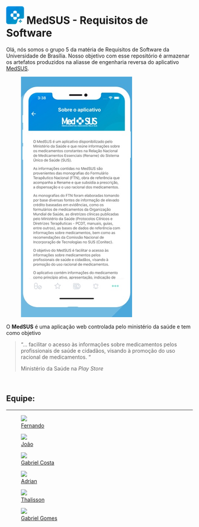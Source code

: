 # <img src="assets/logo_medsus.png" alt="MedSus" width="48"/> MedSUS - Requisitos de Software

Olá, nós somos o grupo 5 da matéria de Requisitos de Software da Universidade de Brasília. Nosso objetivo com esse repositório é armazenar os artefatos produzidos na aliasse de engenharia reversa do aplicativo [MedSUS](https://www.gov.br/pt-br/apps/medsus).

<div class="container">
    <div class="row align-items-center">
        <div class="col-3">
            <figure class="figure"> 
                <img class="figure-img img-fluid rounded" src="assets/sobre_app.jpg">
            <figure>
        </div>
        <div class="col-9">
            O <strong>MedSUS</strong> é uma aplicação web controlada pelo ministério da saúde e tem como objetivo
            <blockquote class="blockquote text-primary">
            <p class="mb-0">“... facilitar o acesso às informações sobre medicamentos pelos profissionais de saúde e cidadãos, visando à promoção do uso racional de medicamentos. “</p>
            <footer class="blockquote-footer">Ministério da Saúde na <cite title="Source Title">Play Store</cite></footer>
            </blockquote>
        </div>
    </div>
</div>

<br>

## Equipe:
---

<div class="container">
	<div class="row">
        <div class="col-4">
            <figure class="figure">
                <a href="https://github.com/SFernandoS"><img class="figure-img img-fluid img-thumbnail rounded" src="https://avatars.githubusercontent.com/u/54643557?v=4"><figcaption class="figure-caption text-center"> Fernando </figcaption></a>
            </figure>
		</div>
		<div class="col-4">
            <figure class="figure">
                <a href="https://github.com/jvsdurso">
                    <img class="figure-img img-fluid img-thumbnail rounded" src="https://avatars.githubusercontent.com/u/69814362?v=4">
                    <figcaption class="figure-caption text-center"> João </figcaption>
                </a>
            </figure>
		</div>
		<div class="col-4">
            <figure class="figure">
			    <a href="https://github.com/GabrielCostaDeOliveira"><img class="figure-img img-fluid img-thumbnail rounded" src="https://avatars.githubusercontent.com/u/60332560?v=4)">
                <figcaption class="figure-caption text-center"> Gabriel Costa </figcaption></a>
            </figure>
		</div>
	</div>
	<div class="row">
		<div class="col-4">
            <figure class="figure">
			    <a href="https://github.com/SwampTG"><img src="https://avatars.githubusercontent.com/u/66492055?v=4" class="figure-img img-fluid img-thumbnail rounded"><figcaption class="figure-caption text-center"> Adrian </figcaption></a>
            </figure>
		</div>
		<div class="col-4">
            <figure class="figure">
			    <a href="https://github.com/Thalisson-Alves"><img class="figure-img img-fluid img-thumbnail rounded" src="https://avatars.githubusercontent.com/u/62034738?v=4"><figcaption class="figure-caption text-center"> Thalisson </figcaption></a>
            </figure>
		</div>
        <div class="col-4">
            <figure class="figure">
			    <a href="https://github.com/ggomesbr"><img class="figure-img img-fluid img-thumbnail rounded" src="https://avatars.githubusercontent.com/u/78509975?v=4"><figcaption class="figure-caption text-center"> Gabriel Gomes </figcaption></a>
            </figure>
		</div>
	</div>
</div>

